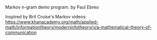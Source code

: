 Markov n-gram demo program.
by Paul Ebreo

Inspired by Brit Cruise's Markov videos:
https://www.khanacademy.org/math/applied-math/informationtheory/moderninfotheory/v/a-mathematical-theory-of-communication
